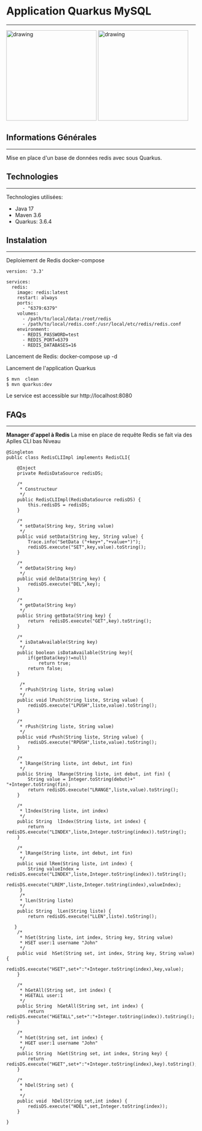 ## <h1>Application Quarkus MySQL</h1>
***
<img src="https://th.bing.com/th/id/OIP.pWQN5n8eqyY2qMH7tlAabQHaEP?rs=1&pid=ImgDetMain" alt="drawing" height="240px"/>

<img src="https://th.bing.com/th/id/R.255b77e251b19a6d0600634d2ff9b006?rik=k3edqLFjWyFC1Q&riu=http%3a%2f%2fpngimg.com%2fuploads%2fmysql%2fmysql_PNG22.png&ehk=ffHItQzD%2fUaKL%2bPOiED3dtDd9YUI%2fJRUzYL5raCZnR8%3d&risl=&pid=ImgRaw&r=0" alt="drawing" height="240px"/>

## Informations Générales
***
Mise en place d'un base de données redis avec sous Quarkus.

## Technologies
***
Technologies utilisées:
* Java 17 
* Maven 3.6
* Quarkus: 3.6.4
## Instalation
***
Deploiement de Redis docker-compose<br/>

```
version: '3.3'

services:
  redis:
    image: redis:latest
    restart: always
    ports:
      - "6379:6379"
    volumes:
      - /path/to/local/dаta:/root/redis
      - /path/to/local/redis.conf:/usr/local/etc/redis/redis.conf
    environment:
      - REDIS_PASSWORD=test
      - REDIS_PORT=6379
      - REDIS_DATABASES=16
```
Lancement de Redis:
docker-compose up -d 

Lancement de l'application Quarkus<br>
```
$ mvn  clean
$ mvn quarkus:dev
```
Le service est accessible sur http://localhost:8080

## FAQs
***
**Manager d'appel à Redis**
La mise en place de requête Redis se fait via des Aplles CLI bas Niveau

```
@Singleton
public class RedisCLIImpl implements RedisCLI{
    
    @Inject
    private RedisDataSource redisDS;

    /*
     * Constructeur
     */
    public RedisCLIImpl(RedisDataSource redisDS) {
        this.redisDS = redisDS;
    }

    /*
     * setData(String key, String value)
     */
    public void setData(String key, String value) {
        Trace.info("SetData ("+key+","+value+")");
        redisDS.execute("SET",key,value).toString();
    }

    /*
     * detData(String key) 
     */
    public void delData(String key) {
        redisDS.execute("DEL",key);
    }        
     
    /*
     * getData(String key) 
     */
    public String getData(String key) {
        return  redisDS.execute("GET",key).toString();
    }

    /*
     * isDataAvailable(String key) 
     */
    public boolean isDataAvailable(String key){
        if(getData(key)!=null)
            return true;
        return false;
    }

     /*
     * rPush(String liste, String value)
     */
    public void lPush(String liste, String value) {
        redisDS.execute("LPUSH",liste,value).toString();
    }

    /*
     * rPush(String liste, String value)
     */
    public void rPush(String liste, String value) {
        redisDS.execute("RPUSH",liste,value).toString();
    }

    /*
     * lRange(String liste, int debut, int fin)
     */
    public String  lRange(String liste, int debut, int fin) {
        String value = Integer.toString(debut)+" "+Integer.toString(fin);
        return redisDS.execute("LRANGE",liste,value).toString();
    }

    /*
     * lIndex(String liste, int index) 
     */
    public String  lIndex(String liste, int index) {
        return redisDS.execute("LINDEX",liste,Integer.toString(index)).toString();
    }

    /*
     * lRange(String liste, int debut, int fin)
     */
    public void lRem(String liste, int index) {
        String valueIndex = redisDS.execute("LINDEX",liste,Integer.toString(index)).toString();
        redisDS.execute("LREM",liste,Integer.toString(index),valueIndex);
     }
     /*
     * lLen(String liste)
     */
    public String  lLen(String liste) {
        return redisDS.execute("LLEN",liste).toString();

   }
    /*
     * hSet(String liste, int index, String key, String value) 
     * HSET user:1 username "John"
     */
    public void  hSet(String set, int index, String key, String value) {
        redisDS.execute("HSET",set+":"+Integer.toString(index),key,value);
    }

    /*
     * hGetAll(String set, int index) {
     * HGETALL user:1
     */
    public String  hGetAll(String set, int index) {
        return redisDS.execute("HGETALL",set+":"+Integer.toString(index)).toString();
    }

    /*
     * hGet(String set, int index) {
     * HGET user:1 username "John"
     */
    public String  hGet(String set, int index, String key) {
        return redisDS.execute("HGET",set+":"+Integer.toString(index),key).toString();
    }

    /*
     * hDel(String set) {
     * 
     */
    public void  hDel(String set,int index) {
        redisDS.execute("HDEL",set,Integer.toString(index));
    }

}


```
